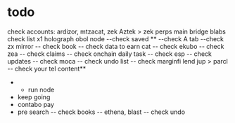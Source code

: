 # todo
check accounts:
ardizor, mtzacat, zek
Aztek > zek
perps
main bridge
blabs
check list
x1
holograph
obol node
--check saved **
--check A tab
--check zx mirror
-- check book
-- check data to earn cat
-- check ekubo
-- check zea
-- check claims
-- check onchain daily task
-- check esp
-- check updates
-- check moca
-- check undo list
-- check marginfi lend jup > parcl
-- check your tel content**
- - run node
- keep going
- contabo pay
- pre search
-- check books
-- ethena, blast
-- check undo
